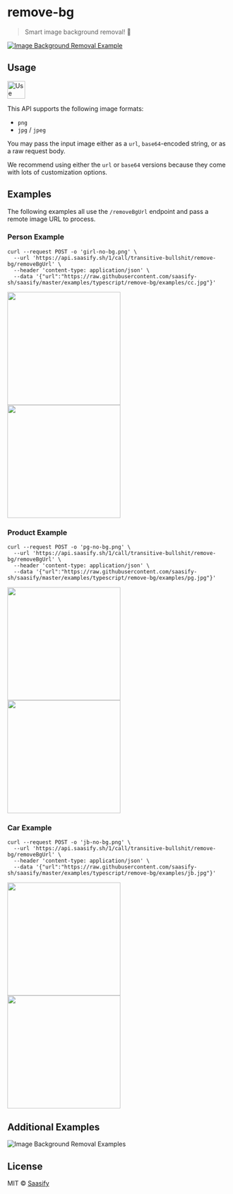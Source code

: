 # remove-bg

> Smart image background removal! 🤯

<a href="https://transitive-bullshit_remove-bg.saasify.sh">
  <img
    src="https://raw.githubusercontent.com/saasify-sh/saasify/master/examples/typescript/remove-bg/media/splash-0.jpg"
    alt="Image Background Removal Example"
  />
</a>

## Usage

<a href="https://transitive-bullshit_remove-bg.saasify.sh">
  <img
    src="https://badges.saasify.sh"
    height="40"
    alt="Use Hosted API"
  />
</a>

This API supports the following image formats:

- `png`
- `jpg` / `jpeg`

You may pass the input image either as a `url`, `base64`-encoded string, or as a raw request body.

We recommend using either the `url` or `base64` versions because they come with lots of customization options.

## Examples

The following examples all use the `/removeBgUrl` endpoint and pass a remote image URL to process.

### Person Example

```
curl --request POST -o 'girl-no-bg.png' \
  --url 'https://api.saasify.sh/1/call/transitive-bullshit/remove-bg/removeBgUrl' \
  --header 'content-type: application/json' \
  --data '{"url":"https://raw.githubusercontent.com/saasify-sh/saasify/master/examples/typescript/remove-bg/examples/cc.jpg"}'
```

<p>
  <img src="https://raw.githubusercontent.com/saasify-sh/saasify/master/examples/typescript/remove-bg/examples/cc.jpg" width="256" />
  <img src="https://raw.githubusercontent.com/saasify-sh/saasify/master/examples/typescript/remove-bg/examples/girl-no-bg.png" width="256" />
</p>

### Product Example

```
curl --request POST -o 'pg-no-bg.png' \
  --url 'https://api.saasify.sh/1/call/transitive-bullshit/remove-bg/removeBgUrl' \
  --header 'content-type: application/json' \
  --data '{"url":"https://raw.githubusercontent.com/saasify-sh/saasify/master/examples/typescript/remove-bg/examples/pg.jpg"}'
```

<p>
  <img src="https://raw.githubusercontent.com/saasify-sh/saasify/master/examples/typescript/remove-bg/examples/pg.jpg" width="256" />
  <img src="https://raw.githubusercontent.com/saasify-sh/saasify/master/examples/typescript/remove-bg/examples/pg-no-bg.png" width="256" />
</p>

### Car Example

```
curl --request POST -o 'jb-no-bg.png' \
  --url 'https://api.saasify.sh/1/call/transitive-bullshit/remove-bg/removeBgUrl' \
  --header 'content-type: application/json' \
  --data '{"url":"https://raw.githubusercontent.com/saasify-sh/saasify/master/examples/typescript/remove-bg/examples/jb.jpg"}'
```

<p>
  <img src="https://raw.githubusercontent.com/saasify-sh/saasify/master/examples/typescript/remove-bg/examples/jb.jpg" width="256" />
  <img src="https://raw.githubusercontent.com/saasify-sh/saasify/master/examples/typescript/remove-bg/examples/jb-no-bg.png" width="256" />
</p>

## Additional Examples

<img
  src="https://raw.githubusercontent.com/saasify-sh/saasify/master/examples/typescript/remove-bg/media/splash-1.jpg"
  alt="Image Background Removal Examples"
/>

## License

MIT © [Saasify](https://saasify.sh)
